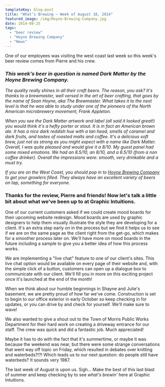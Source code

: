 ```yaml
---
templateKey: blog-post
title: "What’s Brewing – Week of August 18, 2014"
featured_image: /img/Hoyne-Brewing-Company.jpg
date: 2014-08-25
tags:
  - "beer review"
  - "Hoyne Brewing Company"
  - "News"
---
```


One of our employees was visiting the west coast last week so this week's beer review comes from Pierre and his crew.

### _This week's beer in question is named Dark Matter by the Hoyne Brewing Company._

_The quality really shines in all their craft beers. The reason, you ask? It's thanks to a brewmaster, well versed in the art of beer crafting, that goes by the name of Sean Hoyne, aka The Brewmaster. What takes it to the next level is that he was able to study under one of the pioneers of the North American microbrewery movement, Frank Appleton._

_When you see the Dark Matter artwork and label (all said it looked great!) you would think it's a hefty porter or stout. It is in fact an American brown ale. It has a nice dark reddish hue with a tan head, smells of caramel and dark fruits, and tastes of roasted malts and coffee. It's a delicious soft brew, just not as strong as you might expect with a name like Dark Matter. Overall, I was quite pleased and would give it a 8/10.  My guest panel had some mixed emotions. We had an 8.5/10, an 8/10, and a 6.5/10 (from a non coffee drinker). Overall the impressions were: smooth, very drinkable and a must try._

_If you are on the West Coast, you should pop in to_ _[Hoyne Brewing Company](http://hoynebrewing.ca/)_ _to get your growlers filled. They always have an excellent variety of beers on tap, something for everyone._

### Thanks for the review, Pierre and friends! Now let's talk a little bit about what we've been up to at Graphic Intuitions.

One of our current customers asked if we could create mood boards for their upcoming website redesign. Mood boards are used by graphic designers to help them visually illustrate the style they are developing for a client. It's an extra step early on in the process but we find it helps us to see if we are on the same page as the client right from the get-go, which makes for a smoother process later on. We'll have more on mood boards in the future including a sample to give you a better idea of how this process works.

We are implementing a "live chat" feature to one of our client's sites. This live chat option would be available on every page of their website and, with the simple click of a button, customers can open up a dialogue box to communicate with our client. We'll fill you in more on this exciting project once it's launched at the end of the month!

When we think about our humble beginnings in Shayne and Julie's basement, we are pretty proud of how far we've come. Construction is set to begin to our office exterior in early October so keep checking in for updates, or you can drive by and check for yourself. We'll make sure to wave!

We also wanted to give a shout out to the Town of Morris Public Works Department for their hard work on creating a driveway entrance for our staff. The crew was quick and did a fantastic job. Much appreciated!

Maybe it has to do with the fact that it's summertime, or maybe it was because the weekend was near, but there were some strange conversations that went way off topic on Friday, which resulted in debates over knitting and waterbeds?!?! Which leads us to our next question: do people still have waterbeds? It sounds very 1987.

The last week of August is upon us. Sigh... Make the best of this last blast of summer and keep checking by to see _what's brewin'_ here at Graphic Intuitions.